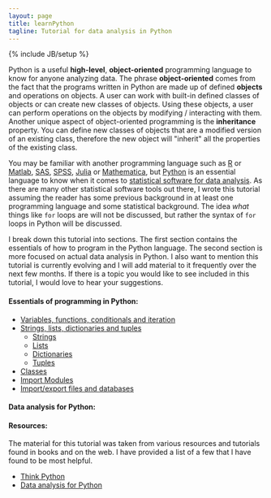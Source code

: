 ```yaml
---
layout: page
title: learnPython
tagline: Tutorial for data analysis in Python
---
```

{% include JB/setup %}

Python is a useful **high-level**, **object-oriented** programming language to know for anyone analyzing data. The phrase **object-oriented** comes from the fact that the programs written in Python are made up of defined **objects** and operations on objects. A user can work with built-in defined classes of objects or can create new classes of objects.  Using these objects, a user can perform operations on the objects by modifying / interacting with them. Another unique aspect of object-oriented programming is the **inheritance** property.  You can define new classes of objects that are a modified version of an existing class, therefore the new object will "inherit" all the properties of the existing class.  

You may be familiar with another programming language such as [R](http://cran.us.r-project.org) or [Matlab](http://www.mathworks.com/products/matlab/), [SAS](http://www.sas.com/en_us/home.html), [SPSS](http://www-01.ibm.com/software/analytics/spss/), [Julia](http://julialang.org) or [Mathematica](http://www.wolfram.com/mathematica/), but [Python](https://www.python.org) is an essential language to know when it comes to [statistical software for data analysis](http://seanjtaylor.com/post/39573264781/the-statistics-software-signal). As there are many other statistical software tools out there, I wrote this tutorial assuming the reader has some previous background in at least one programming language and some statistical background.  The idea *what* things like `for` loops are will not be discussed, but rather the syntax of `for` loops in Python will be discussed.    

I break down this tutorial into sections. The first section contains the essentials of how to program in the Python language.  The second section is more focused on actual data analysis in Python.  I also want to mention this tutorial is currently evolving and I will add material to it frequently over the next few months.  If there is a topic you would like to see included in this tutorial, I would love to hear your suggestions.  

#### Essentials of programming in Python: 

* [Variables, functions, conditionals and iteration](pages/basics.html)
* [Strings, lists, dictionaries and tuples](pages/sldt.html)
	* [Strings](pages/strings.html)
	* [Lists](pages/lists.html)
	* [Dictionaries](pages/dictionaries.html)
	* [Tuples](pages/tuples.html)
* [Classes](pages/classes.html)	
* [Import Modules](pages/modules.html)
* [Import/export files and databases](pages/import.html)

#### Data analysis for Python: 



#### Resources: 
The material for this tutorial was taken from various resources and tutorials found in books and on the web. I have provided a list of a few that I have found to be most helpful.  

* [Think Python](http://www.greenteapress.com/thinkpython/thinkpython.html)
* [Data analysis for Python](http://www.amazon.com/Python-Data-Analysis-Wrangling-IPython/dp/1449319793)

